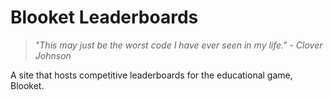 # Blooket Leaderboards

> *"This may just be the worst code I have ever seen in my life." - Clover Johnson*

A site that hosts competitive leaderboards for the educational game, Blooket.
